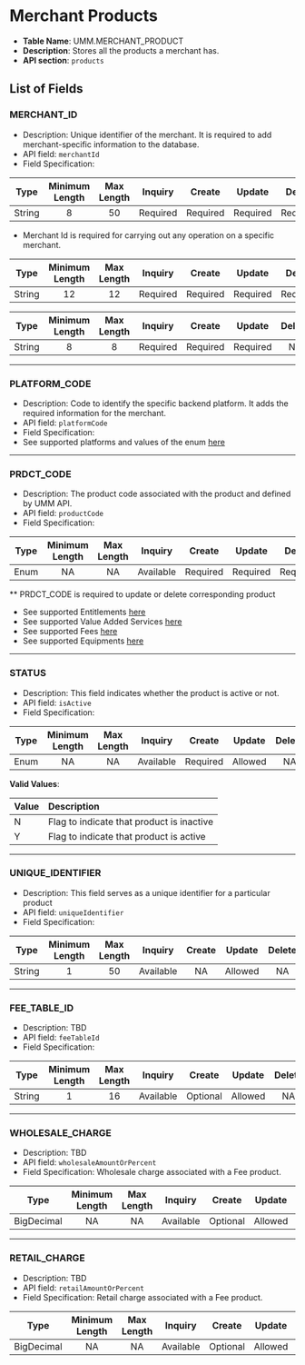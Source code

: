 # Merchant Products

* **Table Name**: UMM.MERCHANT_PRODUCT  
* **Description**: Stores all the products a merchant has.
* **API section**: `products`

## List of Fields

### MERCHANT_ID

* Description: Unique identifier of the merchant. It is required to add merchant-specific information to the database.
* API field: `merchantId`
* Field Specification:

<!-- type: tab 
titles: UMM, North, GMA 
-->

| Type   | Minimum Length | Max Length | Inquiry  |    Create    |    Update    |    Delete    |
|--------|:--------------:|:----------:|:--------:|:------------:|:------------:|:------------:|
| String  | 8        |    50        |    Required     | Required     | Required |    Required  |

* Merchant Id is required for carrying out any operation on a specific merchant.

<!-- type: tab -->

| Type   | Minimum Length | Max Length | Inquiry  |    Create    |    Update    |    Delete    |
|--------|:--------------:|:----------:|:--------:|:------------:|:------------:|:------------:|
| String |       12       |      12    |    Required    | Required   | Required   | Required  |

<!-- type: tab -->

| Type   | Minimum Length | Max Length | Inquiry  |    Create    |    Update    |    Delete    |
|--------|:--------------:|:----------:|:--------:|:------------:|:------------:|:------------:|
| String  | 8        |    8        |    Required     | Required     | Required |    NA     |

<!-- type: tab-end -->
---

### PLATFORM_CODE

* Description: Code to identify the specific backend platform. It adds the required information for the merchant.
* API field: `platformCode`
* Field Specification:
* See supported platforms and values of the enum [here](?path=docs/specification/supportedPlatforms.md)

<!-- type: tab-end -->
---

### PRDCT_CODE

* Description: The product code associated with the product and defined by UMM API.
* API field: `productCode`
* Field Specification:

<!-- type: tab 
titles: UMM
-->

| Type   | Minimum Length | Max Length | Inquiry | Create | Update | Delete |
|--------|:--------------:|:----------:|:-------:|:------:|:------:|:------:|
| Enum   |   NA   |   NA  |  Available |  Required   |     Required      |   Required   |

** PRDCT_CODE is required to update or delete corresponding product

* See supported Entitlements [here](?path=docs/specification/products_entitlements.md)
* See supported Value Added Services [here](?path=docs/specification/products_vas.md)
* See supported Fees [here](?path=docs/specification/products_fees.md)
* See supported Equipments [here](?path=docs/specification/products_equipments.md)

<!-- type: tab-end -->
---

### STATUS

* Description: This field indicates whether the product is active or not.
* API field: `isActive`
* Field Specification:

<!-- type: tab 
titles: UMM 
-->

| Type   | Minimum Length | Max Length | Inquiry  |    Create    |    Update    |    Delete    |
|--------|:--------------:|:----------:|:--------:|:------------:|:------------:|:------------:|
| Enum   | NA        |    NA        |    Available     | Required     | Allowed |    NA        |

**Valid Values**:

|         Value        |                    Description                 |
|:----------------------|:------------------------------------------------|
| N | Flag to indicate that product is inactive |
| Y | Flag to indicate that product is active |

<!-- type: tab-end -->
---

### UNIQUE_IDENTIFIER

* Description: This field serves as a unique identifier for a particular product
* API field: `uniqueIdentifier`
* Field Specification:

<!-- type: tab 
titles: UMM 
-->

| Type   | Minimum Length | Max Length | Inquiry  |    Create    |    Update    |    Delete    |
|--------|:--------------:|:----------:|:--------:|:------------:|:------------:|:------------:|
| String  | 1        |    50        |    Available     | NA     |      Allowed       |    NA         |

<!-- type: tab-end -->
---

### FEE_TABLE_ID

* Description: TBD
* API field: `feeTableId`
* Field Specification:

<!-- type: tab 
titles: UMM 
-->

| Type   | Minimum Length | Max Length | Inquiry  |    Create    |    Update    |    Delete    |
|--------|:--------------:|:----------:|:--------:|:------------:|:------------:|:------------:|
| String  | 1        |    16        |    Available     | Optional  |  Allowed   |    NA        |

<!-- type: tab-end -->
---

### WHOLESALE_CHARGE

* Description: TBD
* API field: `wholesaleAmountOrPercent`
* Field Specification: Wholesale charge associated with a Fee product.

<!-- type: tab 
titles: UMM
-->

| Type   | Minimum Length | Max Length | Inquiry  |    Create    |    Update    |    Delete    |
|--------|:--------------:|:----------:|:--------:|:------------:|:------------:|:------------:|
| BigDecimal  | NA       |    NA        |    Available   | Optional  |  Allowed   |    NA      |

<!-- type: tab-end -->
---

### RETAIL_CHARGE

* Description: TBD
* API field: `retailAmountOrPercent`
* Field Specification: Retail  charge associated with a Fee product.

<!-- type: tab 
titles: UMM
-->

| Type   | Minimum Length | Max Length | Inquiry  |    Create    |    Update    |    Delete    |
|--------|:--------------:|:----------:|:--------:|:------------:|:------------:|:------------:|
| BigDecimal  | NA       |    NA        |    Available   | Optional  |  Allowed   |    NA      |

<!-- type: tab-end -->
